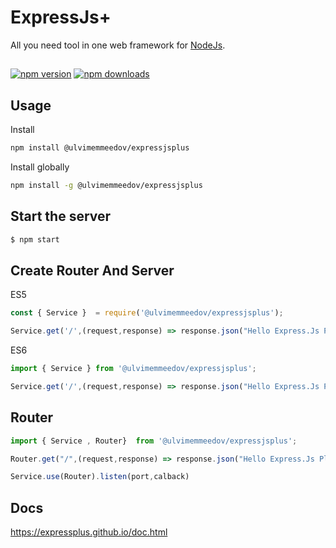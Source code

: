 # ExpressJs+
 All you need tool in one web framework for [NodeJs](http://nodejs.org).
##
[![npm version](https://badge.fury.io/js/%40ulvimemmeedov%2Fexpressjsplus.svg)](https://badge.fury.io/js/%40ulvimemmeedov%2Fexpressjsplus)
  <a href="https://www.npmjs.com/package/@ulvimemmeedov/expressjsplus"><img src="https://img.shields.io/npm/dm/@ulvimemmeedov/expressjsplus" alt="npm downloads"></a>

## Usage

Install
```bash
npm install @ulvimemmeedov/expressjsplus
```

Install globally
```bash
npm install -g @ulvimemmeedov/expressjsplus
```

## Start the server

```bash
$ npm start
```

## Create Router And Server
ES5
```js
const { Service }  = require('@ulvimemmeedov/expressjsplus');

Service.get('/',(request,response) => response.json("Hello Express.Js Plus")).listen(2000);
```
ES6
```js
import { Service } from '@ulvimemmeedov/expressjsplus';

Service.get('/',(request,response) => response.json("Hello Express.Js Plus")).listen(2000);
```
## Router

```js
import { Service , Router}  from '@ulvimemmeedov/expressjsplus';

Router.get("/",(request,response) => response.json("Hello Express.Js Plus");

Service.use(Router).listen(port,calback)
```
## Docs
<a target="_blank" href="https://expressplus.github.io/doc.html">https://expressplus.github.io/doc.html</a>
